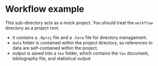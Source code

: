 # Workflow example

This sub-directory acts as a mock project. You should treat the `workflow` directory as a project root. 

- it contains a `.Rproj` file and a `.here` file for directory management.
- `data` folder is contained within the project directory, so references to data are self-contained within the project.
- output is saved into a `tex` folder, which contains the `tex` document, bibliography file, and statistical output